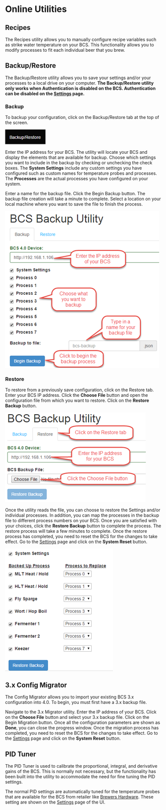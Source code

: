 # Online Utilities 

## Recipes
The Recipes utility allows you to manually configure recipe variables such as strike water temperature on your BCS. This functionality allows you to modify processes to fit each individual beer that you brew.

## Backup/Restore
The Backup/Restore utility allows you to save your settings and/or your processes to a local drive on your computer. **The Backup/Restore utility only works when Authentication is disabled on the BCS. Authentication can be disabled on the [Settings](settings.md) page.**

### Backup
To backup your configuration, click on the Backup/Restore tab at the top of the screen.

![backup_restore](img/backup/backup_restore_tab.png)

Enter the IP address for your BCS. The utility will locate your BCS and display the elements that are available for backup. Choose which settings you want to include in the backup by checking or unchecking the check boxes. The **System Settings** include any custom settings you have configured such as custom names for temperature probes and processes. The **Processes** are the actual processes you have configured on your system.

Enter a name for the backup file. Click the Begin Backup button. The backup file creation will take a minute to complete. Select a location on your local machine where you want to save the file to finish the process.

![backup](img/backup/backup.png)

### Restore
To restore from a previously save configuration, click on the Restore tab. Enter your BCS IP address. Click the **Choose File** button and open the configuration file from which you want to restore. Click on the **Restore Backup** button.

![restore1](img/backup/restore1.png)

Once the utility reads the file, you can choose to restore the Settings and/or individual processes. In addition, you can map the processes in the backup file to different process numbers on your BCS. Once you are satisfied with your choices, click the **Restore Backup** button to complete the process. The restore process will take a few minutes to complete. Once the restore process has completed, you need to reset the BCS for the changes to take effect. Go to the [Settings](settings.md) page and click on the **System Reset** button.

![restore1](img/backup/restore2.png)


## 3.x Config Migrator
The Config Migrator allows you to import your existing BCS 3.x configuration into 4.0. To begin, you must first have a 3.x backup file. 

Navigate to the 3.x Migrator utility. Enter the IP address of your BCS. Click on the **Choose File** button and select your 3.x backup file. Click on the Begin Migration button. Once all the configuration parameters are shown as **Done**, you can close the progress window.  Once the migration process has completed, you need to reset the BCS for the changes to take effect. Go to the [Settings](settings.md) page and click on the **System Reset** button.

## PID Tuner

The PID Tuner is used to calibrate the proportional, integral, and derivative gains of the BCS. This is normally not necessary, but the functionality has been built into the utility to accommodate the need for fine tuning the PID settings.

The normal PID settings are automatically tuned for the temperature probes that are available for the BCS from retailer like [Brewers Hardware](http://www.brewershardware.com). These setting are shown on the [Settings](settings.md) page of the UI.
